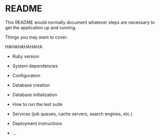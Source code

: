 # README

This README would normally document whatever steps are necessary to get the
application up and running.

Things you may want to cover:

HAHAHAHAHAHA

* Ruby version

* System dependencies

* Configuration

* Database creation

* Database initialization

* How to run the test suite

* Services (job queues, cache servers, search engines, etc.)

* Deployment instructions

* ...
